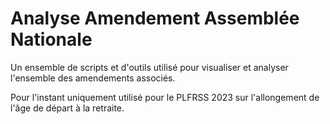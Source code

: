 # Analyse Amendement Assemblée Nationale

Un ensemble de scripts et d'outils utilisé pour visualiser et analyser l'ensemble des amendements associés.

Pour l'instant uniquement utilisé pour le PLFRSS 2023 sur l'allongement de l'âge de départ à la retraite.
